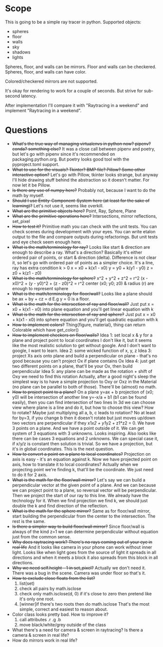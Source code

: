 Scope
=====
This is going to be a simple ray tracer in python. Supported objects:
* spheres
* floor
* walls
* sky
* shadows
* lights

Spheres, floor, and walls can be mirrors.
Floor and walls can be checkered.
Spheres, floor, and walls can have color.

Colored/checkered mirrors are not supported.

It's okay for rendering to work for a couple of seconds.
But strive for sub-second latency.

After implementation I'll compare it with "Raytracing in a weekend" and implement
"Raytracing in a weekend".


Questions
=========

* ~~What's the true way of managing virtualenvs in python now? pipenv? conda?
  something else?~~
  It was a close call between pipenv and poetry, but let's go with pipenv
  since it's recommended on packaging.python.org. But poetry looks good tool
  with the pyproject.toml support.
* ~~What to use for the visuals? Tkinter? BMP file? Pillow?
  Some other interactive option?~~
  Let's go with Pillow, tkinter looks strange, but anyway I'll hide drawing stuff
  behind the abstraction so it doesn't matter. For now let it be Pillow.
* ~~Is there any use of numpy here?~~
  Probably not, because I want to do the math by myself.
* ~~Should I use Entity-Component-System here (at least for the sake of learning)?~~
  Let's not use it, seems like overkill.
* ~~What are the primitive objects here?~~
  Point, Ray, Sphere, Plane
* ~~What are the primitive operations here?~~
  Intersections, mirror reflections, set_pixel
* ~~How to test it?~~
  Primitive math you can check with the unit tests.
  You can check scenes during development with your eyes.
  You can write etalon output to the file and compare outputs during
  refactorings.
  But unit tests and eye check seem enough here.
* ~~What is the math/terminology for ray?~~
  Looks like start & direction are enough to describe a ray.
  What's a direction? Basically it's either ordered pair of points, 
  or start & direction (delta). Difference is not clear it, so let's 
  go with ordered pair of points as a simpler choice.
  It's a line, ray has extra condition k > 0
  x = x0 + k(x1 - x0) 
  y = y0 + k(y1 - y0) 
  z = z0 + k(z1 - z0) 
* ~~What is the math/terminology for sphere?~~
  x^2 + y^2 + z^2 = r^2
  (x - x0)^2 + (y - y0)^2 + (z - z0)^2 = r^2 
  center (x0; y0; z0) & radius (r) are enough to represent sphere
* ~~What is the math/terminology for floor/wall?~~
  Looks like a plane should be ax + by + cz = d
  E.g y = 0 is a floor.
* ~~What is the math for the intersection of ray and floor/wall?~~
  Just put x = x0 + k(x1 - x0) into plane equation and you'll 
  get linear equation with k 
* ~~What is the math for the intersection of ray and sphere?~~
  Just put x = x0 + k(x1 - x0) into sphere equation and you'll get 
  quadratic equation with k 
* ~~How to implement colors?~~
  Thing{figure, material}, thing can return Colorable which have get_color()
* ~~How to implement checkers on floor/walls?~~
  Idea 1: set local x & y for a plane and project point to local coordinates
    I don't like it, but it seems like the most realistic solution to get without
    google. And I don't want to google, I want to learn.
  Idea 2: some wicked function of x, y, z
  Idea 3: project Xs axis onto plane and build a perpendicular on plane - 
    that's no good because you can't project Ox if plane contains Ox
  Idea 4: just get two different points on a plane, that'll be your Ox, then build perpendicular
  Idea 5: any plane can be made as the rotation + shift of Oxy we need to find this rotation
  Actually, after a good night's sleep the simplest way is to have a simple projection
  to Oxy or Oxz in the Material (no plane can be parallel to both of those). 
  There'll be (almost) no math. 
* ~~How to project point to a plane?~~
  On a plane y=ax + b projection of (x0; y0) will be intersection of
  another line y=-x/a + b1 (b1 can be found easily), then you can find intersection 
  of two lines
  In 3d we can choose view where plane is a line and do it, but how to choose this view?
  How to rotate? 
  Maybe just multiplying all a, b, c leads to rotation?
  No at least for by=3, if you change b then it doesn't rotate but just moves up/down
  two vectors are perpendicular if they x1*x2 + y1*y2 + z1*z2 = 0.
  We have 3 points on a plane. And we have a point outside of it.
  We can get system of 3 equations with 3 unknowns. Looks inspiring.
  Also looks like there can be cases 3 equations and 2 unknowns. 
  We can special case it, if x/y/z is constant then solution is trivial.
  So we have a projection, but it's in global coordinates. This is the next question.
* ~~How to convert a point on a plane to local coordinates?~~
  Projection on axis is easy - it's an equation against k.
  Now we have projected point on axis, how to translate it to local coordinates?
  Actually when we projecting point we're finding k, that'll be the coordinate.
  We just need to do it for 2 axis.
* ~~What is the math for the floor/wall mirror?~~
  Let's say we can build a perpendicular vector at the given point of a plane.
  And we can because we can project point to a plane, so reversal vector will be
  perpendicular.
  Then we project the start of our ray to this line. We already have the technology
  for it. When we find projection we find k, we should just double the k and find
  direction of the reflection.
* ~~What is the math for the sphere mirror?~~
  Same as for floor/wall mirror, start building the perpendicular from the center
  to the intersection. The rest is the same.
* ~~Is there a simpler way to build floor/wall mirror?~~
  Since floor/wall is always of the kind z=1 we can determine perpendicular
  without equation just from the common sense.
* ~~Why does raytracing work? There's no rays coming out of your eye in real life~~
  And it looks like camera in your phone can work without inner light.
  Looks like when light goes from the source of light it spreads
  in all directions and when it meets a block it also spreads
  from this block in all directions.
* ~~Why we need self.height - 1 in set_pixel?~~
  Actually we don't need it. There was a bug in the scene.
  Camera was under floor so that's it.
* ~~How to exclude close floats from the list?~~
    1. list(set)
    2. check all pairs by math.isclose
    3. check only math.isclose(d, 0) if it's close to zero
        then pretend like it's only one root. 
    4. [winner]if there's two roots then do math.isclose
      That's the most simple, correct and easiest to reason about.
* Color class looks pretty bad. How to improve it?
  1. call attributes .r .g .b
  2. move black/white/grey outside of the class
* What there's a need for camera & screen in raytracing?
  Is there a camera & screen in real life?
* How do mirrors work in real life?
